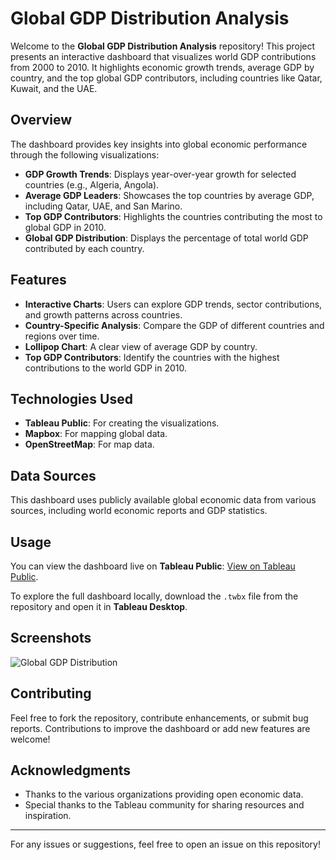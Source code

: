 # Global GDP Distribution Analysis

Welcome to the **Global GDP Distribution Analysis** repository! This project presents an interactive dashboard that visualizes world GDP contributions from 2000 to 2010. It highlights economic growth trends, average GDP by country, and the top global GDP contributors, including countries like Qatar, Kuwait, and the UAE.

## Overview
The dashboard provides key insights into global economic performance through the following visualizations:
- **GDP Growth Trends**: Displays year-over-year growth for selected countries (e.g., Algeria, Angola).
- **Average GDP Leaders**: Showcases the top countries by average GDP, including Qatar, UAE, and San Marino.
- **Top GDP Contributors**: Highlights the countries contributing the most to global GDP in 2010.
- **Global GDP Distribution**: Displays the percentage of total world GDP contributed by each country.

## Features
- **Interactive Charts**: Users can explore GDP trends, sector contributions, and growth patterns across countries.
- **Country-Specific Analysis**: Compare the GDP of different countries and regions over time.
- **Lollipop Chart**: A clear view of average GDP by country.
- **Top GDP Contributors**: Identify the countries with the highest contributions to the world GDP in 2010.

## Technologies Used
- **Tableau Public**: For creating the visualizations.
- **Mapbox**: For mapping global data.
- **OpenStreetMap**: For map data.

## Data Sources
This dashboard uses publicly available global economic data from various sources, including world economic reports and GDP statistics.

## Usage
You can view the dashboard live on **Tableau Public**: [View on Tableau Public](https://public.tableau.com/app/profile/akanksha.samindla3090/viz/gdp1111/Dashboard1?publish=yes).

To explore the full dashboard locally, download the `.twbx` file from the repository and open it in **Tableau Desktop**.

## Screenshots
![Global GDP Distribution](https://public.tableau.com/app/profile/akanksha.samindla3090/viz/gdp1111/Dashboard1?publish=yes)

## Contributing
Feel free to fork the repository, contribute enhancements, or submit bug reports. Contributions to improve the dashboard or add new features are welcome!

## Acknowledgments
- Thanks to the various organizations providing open economic data.
- Special thanks to the Tableau community for sharing resources and inspiration.

---

For any issues or suggestions, feel free to open an issue on this repository!

